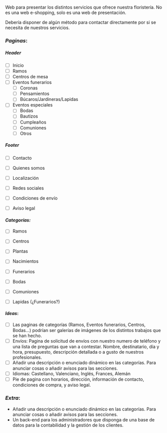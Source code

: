 Web para presentar los distintos servicios que ofrece nuestra floristería. No es una web e-shopping, solo es una web de presentación.

Debería disponer de algún método para contactar directamente por si se necesita de nuestros servicios.

### *Paginas*:
##### Header
- [ ] Inicio
- [ ] Ramos
- [ ] Centros de mesa
- [ ] Eventos funerarios
	- [ ] Coronas
	- [ ] Pensamientos
	- [ ] Búcaros/Jardineras/Lapidas
- [ ] Eventos especiales
	- [ ] Bodas
	- [ ] Bautizos
	- [ ] Cumpleaños
	- [ ] Comuniones
	- [ ] Otros
##### Footer
- [ ] Contacto
- [ ] Quienes somos
- [ ] Localización
- [ ] Redes sociales
- [ ] Condiciones de envío
- [ ] Aviso legal


#### *Categorías:*
- [ ] Ramos
- [ ] Centros
- [ ] Plantas
- [ ] Nacimientos
- [ ] Funerarios
- [ ] Bodas
- [ ] Comuniones
- [ ] Lapidas (¿Funerarios?)


#### *Ideas*:
- [ ] Las paginas de categorías (Ramos, Eventos funerarios, Centros, Bodas...) podrían ser galerías de imágenes de los distintos trabajos que se han hecho.
- [ ] Envíos: Pagina de solicitud de envíos con nuestro numero de teléfono y una lista de preguntas que van a contestar. Nombre, destinatario, día y hora, presupuesto, descripción detallada o a gusto de nuestros profesionales.
- [ ] Añadir una descripción o enunciado dinámico en las categorías. Para anunciar cosas o añadir avisos para las secciones.
- [ ] Idiomas: Castellano, Valenciano, Inglés, Frances, Alemán
- [ ] Pie de pagina con horarios, dirección, información de contacto, condiciones de compra, y aviso legal.

### *Extra*:
- Añadir una descripción o enunciado dinámico en las categorías. Para anunciar cosas o añadir avisos para las secciones.
- Un back-end para los administradores que disponga de una base de datos para la contabilidad y la gestión de los clientes.